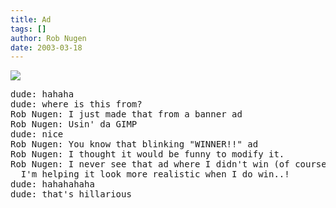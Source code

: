 ```yaml
---
title: Ad
tags: []
author: Rob Nugen
date: 2003-03-18
---
```


<p><img src="/images/i_made/loser.gif"></p>

<pre>
dude: hahaha
dude: where is this from?
Rob Nugen: I just made that from a banner ad
Rob Nugen: Usin' da GIMP
dude: nice
Rob Nugen: You know that blinking "WINNER!!" ad
Rob Nugen: I thought it would be funny to modify it.
Rob Nugen: I never see that ad where I didn't win (of course)... so
  I'm helping it look more realistic when I do win..!
dude: hahahahaha
dude: that's hillarious
</pre>
